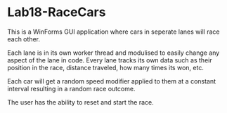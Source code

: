 # Lab18-RaceCars

This is a WinForms GUI application where cars in seperate lanes will race each other.

Each lane is in its own worker thread and modulised to easily change any aspect of the lane in code. Every lane tracks its own data such as their position in the race, distance traveled, how many times its won, etc.

Each car will get a random speed modifier applied to them at a constant interval resulting in a random race outcome.

The user has the ability to reset and start the race.
